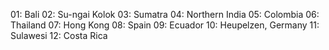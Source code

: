 01: Bali
02: Su-ngai Kolok
03: Sumatra
04: Northern India
05: Colombia
06: Thailand
07: Hong Kong
08: Spain
09: Ecuador
10: Heupelzen, Germany
11: Sulawesi
12: Costa Rica
